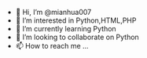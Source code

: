 - 👋 Hi, I’m @mianhua007
- 👀 I’m interested in Python,HTML,PHP
- 🌱 I’m currently learning Python
- 💞️ I’m looking to collaborate on Python
- 📫 How to reach me ...

<!---
mianhua007/mianhua007 is a ✨ special ✨ repository because its `README.md` (this file) appears on your GitHub profile.
You can click the Preview link to take a look at your changes.
--->
